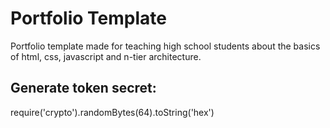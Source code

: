 # Portfolio Template
Portfolio template made for teaching high school students about the basics of html, css, javascript and n-tier architecture. 

## Generate token secret:
require('crypto').randomBytes(64).toString('hex')
